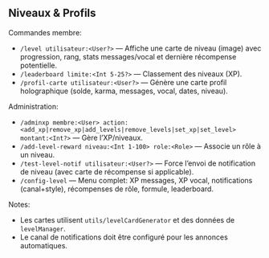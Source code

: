 ## Niveaux & Profils

Commandes membre:

- `/level utilisateur:<User?>` — Affiche une carte de niveau (image) avec progression, rang, stats messages/vocal et dernière récompense potentielle.
- `/leaderboard limite:<Int 5-25?>` — Classement des niveaux (XP).
- `/profil-carte utilisateur:<User?>` — Génère une carte profil holographique (solde, karma, messages, vocal, dates, niveau).

Administration:

- `/adminxp membre:<User> action:<add_xp|remove_xp|add_levels|remove_levels|set_xp|set_level> montant:<Int?>` — Gère l’XP/niveaux.
- `/add-level-reward niveau:<Int 1-100> role:<Role>` — Associe un rôle à un niveau.
- `/test-level-notif utilisateur:<User?>` — Force l’envoi de notification de niveau (avec carte de récompense si applicable).
- `/config-level` — Menu complet: XP messages, XP vocal, notifications (canal+style), récompenses de rôle, formule, leaderboard.

Notes:
- Les cartes utilisent `utils/levelCardGenerator` et des données de `levelManager`.
- Le canal de notifications doit être configuré pour les annonces automatiques.

